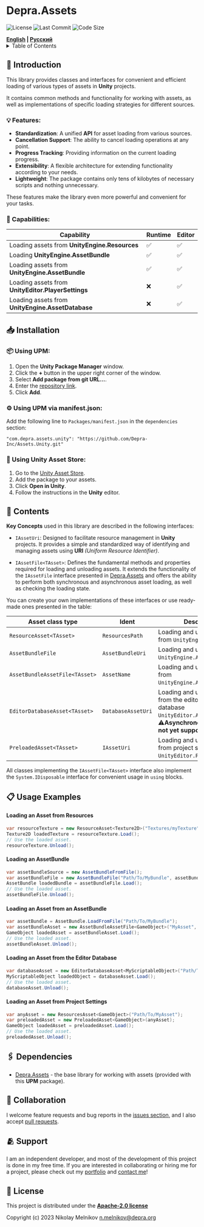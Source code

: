 # Depra.Assets

![License](https://img.shields.io/github/license/Depra-Inc/Assets.Unity?style=flat-round)
![Last Commit](https://img.shields.io/github/last-commit/Depra-Inc/Assets.Unity?style=flat-round)
![Code Size](https://img.shields.io/github/languages/code-size/Depra-Inc/Assets.Unity?style=flat-round)

<div>
    <strong><a href="README.md">English</a> | <a href="README.RU.md">Русский</a></strong>
</div>

<details>
<summary>Table of Contents</summary>

- [Introduction](#-introduction)
    - [Features](#-features)
    - [Capabilities](#-capabilities)
- [Installation](#-installation)
- [Contents](#-contents)
- [Usage Examples](#-usage-examples)
    - [Loading an Asset from Resources](#loading-an-asset-from-resources)
    - [Loading an AssetBundle](#loading-an-assetbundle)
    - [Loading an Asset from an AssetBundle](#loading-an-asset-from-an-assetbundle)
    - [Loading an Asset from the Editor Database](#loading-an-asset-from-the-editor-database)
    - [Loading an Asset from Project Settings](#loading-an-asset-from-project-settings)
- [Dependencies](#-dependencies)
- [Collaboration](#-collaboration)
- [Support](#-support)
- [License](#-license)

</details>

## 🧾 Introduction

This library provides classes and interfaces for convenient and efficient loading of various types of assets in
**Unity** projects.

It contains common methods and functionality for working with assets, as well as implementations of specific loading
strategies for different sources.

### 💡 Features:

- **Standardization**: A unified **API** for asset loading from various sources.
- **Cancellation Support**: The ability to cancel loading operations at any point.
- **Progress Tracking**: Providing information on the current loading progress.
- **Extensibility**: A flexible architecture for extending functionality according to your needs.
- **Lightweight**: The package contains only tens of kilobytes of necessary scripts and nothing unnecessary.

These features make the library even more powerful and convenient for your tasks.

### 🦾 Capabilities:

| Capability                                         | Runtime | Editor |
|----------------------------------------------------|---------|--------|
| Loading assets from **UnityEngine.Resources**      | ✅       | ✅      |
| Loading **UnityEngine.AssetBundle**                | ✅       | ✅      |
| Loading assets from **UnityEngine.AssetBundle**    | ✅       | ✅      |
| Loading assets from **UnityEditor.PlayerSettings** | ❌       | ✅      |
| Loading assets from **UnityEngine.AssetDatabase**  | ❌       | ✅      |

## 📥 Installation

### 📦 Using **UPM**:

1. Open the **Unity Package Manager** window.
2. Click the **+** button in the upper right corner of the window.
3. Select **Add package from git URL...**.
4. Enter the [repository link](https://github.com/Depra-Inc/Assets.Unity.git).
5. Click **Add**.

### ⚙️ Using **UPM** via **manifest.json**:

Add the following line to `Packages/manifest.json` in the `dependencies` section:

```
"com.depra.assets.unity": "https://github.com/Depra-Inc/Assets.Unity.git"
```

### 🛒 Using Unity Asset Store:

1. Go to the [Unity Asset Store](https://assetstore.unity.com/packages/tools/utilities/depra-assets-266429).
2. Add the package to your assets.
3. Click **Open in Unity**.
4. Follow the instructions in the **Unity** editor.

## 📖 Contents

**Key Concepts** used in this library are described in the following interfaces:

- `IAssetUri`: Designed to facilitate resource management in **Unity** projects.
  It provides a simple and standardized way of identifying and managing assets using **URI**
  *(Uniform Resource Identifier)*.

- `IAssetFile<TAsset>`: Defines the fundamental methods and properties required for loading and unloading assets.
  It extends the functionality of the `IAssetFile` interface presented
  in [Depra.Assets](https://github.com/Depra-Inc/Assets) and offers the ability to perform both synchronous and
  asynchronous asset loading, as well as checking the loading state.

You can create your own implementations of these interfaces or use ready-made ones presented in the table:

| Asset class type               | Ident              | Description                                                                                                                                 |
|--------------------------------|--------------------|---------------------------------------------------------------------------------------------------------------------------------------------|
| `ResourceAsset<TAsset>`        | `ResourcesPath`    | Loading and unloading assets from `UnityEngine.Resources`.                                                                                  |
| `AssetBundleFile`              | `AssetBundleUri`   | Loading and unloading `UnityEngine.AssetBundle`.                                                                                            |
| `AssetBundleAssetFile<TAsset>` | `AssetName`        | Loading and unloading assets from `UnityEngine.AssetBundle`.                                                                                |
| `EditorDatabaseAsset<TAsset>`  | `DatabaseAssetUri` | Loading and unloading assets from the editor's asset database `UnityEditor.AssetDatabase`. ⚠️**Asynchronous loading is not yet supported.** |
| `PreloadedAsset<TAsset>`       | `IAssetUri`        | Loading and unloading assets from project settings `UnityEditor.ProjectSettings`.                                                           |

All classes implementing the `IAssetFile<TAsset>` interface also implement the `System.IDisposable` interface for
convenient usage in `using` blocks.

## 📋 Usage Examples

#### Loading an Asset from Resources

```csharp
var resourceTexture = new ResourceAsset<Texture2D>("Textures/myTexture");
Texture2D loadedTexture = resourceTexture.Load();
// Use the loaded asset.
resourceTexture.Unload();
```

#### Loading an AssetBundle

```csharp
var assetBundleSource = new AssetBundleFromFile();
var assetBundleFile = new AssetBundleFile("Path/To/MyBundle", assetBundleSource);
AssetBundle loadedBundle = assetBundleFile.Load();
// Use the loaded asset.
assetBundleFile.Unload();
```

#### Loading an Asset from an AssetBundle

```csharp
var assetBundle = AssetBundle.LoadFromFile("Path/To/MyBundle");
var assetBundleAsset = new AssetBundleAssetFile<GameObject>("MyAsset", assetBundle);
GameObject loadedAsset = assetBundleAsset.Load();
// Use the loaded asset.
assetBundleAsset.Unload();
```

#### Loading an Asset from the Editor Database

```csharp
var databaseAsset = new EditorDatabaseAsset<MyScriptableObject>("Path/To/MyAsset");
MyScriptableObject loadedObject = databaseAsset.Load();
// Use the loaded asset.
databaseAsset.Unload();
```

#### Loading an Asset from Project Settings

```csharp
var anyAsset = new ResourcesAsset<GameObject>("Path/To/MyAsset");
var preloadedAsset = new PreloadedAsset<GameObject>(anyAsset);
GameObject loadedAsset = preloadedAsset.Load();
// Use the loaded asset.
preloadedAsset.Unload();
```

## 🖇 Dependencies

- [Depra.Assets](https://github.com/Depra-Inc/Assets.git) - the base library for working with assets (provided
  with this **UPM** package).

## 🤝 Collaboration

I welcome feature requests and bug reports in
the [issues section](https://github.com/Depra-Inc/Assets.Unity/issues), and I also
accept [pull requests](https://github.com/Depra-Inc/Assets.Unity/pulls).

## 🫂 Support

I am an independent developer, and most of the development of this project is done in my free time. If you are
interested in collaborating or hiring me for a project, please check out
my [portfolio](https://github.com/Depra-Inc) and [contact me](mailto:g0dzZz1lla@yandex.ru)!

## 🔐 License

This project is distributed under the
**[Apache-2.0 license](https://github.com/Depra-Inc/Assets.Unity/blob/main/LICENSE.md)**

Copyright (c) 2023 Nikolay Melnikov
[n.melnikov@depra.org](mailto:n.melnikov@depra.org)